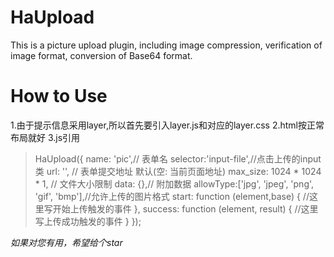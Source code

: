 # HaUpload
This is a picture upload plugin, including image compression, verification of image format, conversion of Base64 format.
# How to Use
1.由于提示信息采用layer,所以首先要引入layer.js和对应的layer.css
2.html按正常布局就好
3.js引用
>HaUpload({
		name: 'pic',// 表单名
        selector:'input-file',//点击上传的input类
        url: '', // 表单提交地址 默认(空: 当前页面地址)
        max_size: 1024 * 1024 * 1, // 文件大小限制
        data: {},// 附加数据
        allowType:['jpg', 'jpeg', 'png', 'gif', 'bmp'],//允许上传的图片格式
        start: function (element,base) {
            //这里写开始上传触发的事件
        },
        success: function (element, result) {
            //这里写上传成功触发的事件
        }
    });
	
*如果对您有用，希望给个star*

